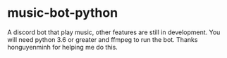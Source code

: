 ﻿# music-bot-python
A discord bot that play music, other features are still in development.
You will need python 3.6 or greater and ffmpeg to run the bot.
Thanks honguyenminh for helping me do this.
